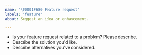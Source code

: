 ```yaml
---
name: "\U0001F680 Feature request"
labels: "feature"
about: Suggest an idea or enhancement.

---
```


- Is your feature request related to a problem? Please describe.
- Describe the solution you'd like.
- Describe alternatives you've considered.
